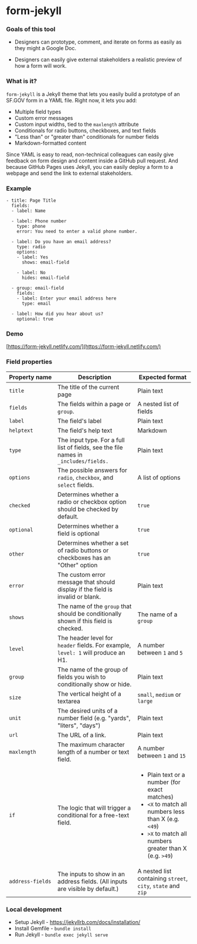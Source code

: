 # form-jekyll

### Goals of this tool

- Designers can prototype, comment, and iterate on forms as easily as they might a Google Doc.

- Designers can easily give external stakeholders a realistic preview of how a form will work.

### What is it?

`form-jekyll` is a Jekyll theme that lets you easily build a prototype of an SF.GOV form in a YAML file. Right now, it lets you add:

- Multiple field types
- Custom error messages
- Custom input widths, tied to the `maxlength` attribute
- Conditionals for radio buttons, checkboxes, and text fields
- "Less than" or "greater than" conditionals for number fields
- Markdown-formatted content


Since YAML is easy to read, non-technical colleagues can easily give feedback on form design and content inside a GitHub pull request. And because GitHub Pages uses Jekyll, you can easily deploy a form to a webpage and send the link to external stakeholders.

### Example

```
- title: Page Title
  fields:
  - label: Name

  - label: Phone number
    type: phone
    error: You need to enter a valid phone number.

  - label: Do you have an email address?
    type: radio
    options:
    - label: Yes
      shows: email-field

    - label: No
      hides: email-field

  - group: email-field
    fields:
    - label: Enter your email address here
      type: email

  - label: How did you hear about us?
    optional: true
```

### Demo
[https://form-jekyll.netlify.com/](https://form-jekyll.netlify.com/)

### Field properties

| Property&nbsp;name   | Description                                                                           | Expected format       |
|----------|---------------------------------------------------------------------------------------|-----------------------|
| `title` | The title of the current page | Plain text |
| `fields` | The fields within a page or `group`. | A nested list of fields |
| `label`    | The field's label                                                                     | Plain text            |
| `helptext` | The field's help text                                                                 | Markdown |
| `type`     | The input type. For a full list of fields, see the file names in `_includes/fields.`  | Plain text            |
| `options`  | The possible answers for `radio`, `checkbox`, and `select` fields.                    | A list of options     |
| `checked`  | Determines whether a radio or checkbox option should be checked by default.            | `true`                |
| `optional` | Determines whether a field is optional                                                | `true`                |
| `other` | Determines whether a set of radio buttons or checkboxes has an "Other" option | `true` |
| `error`    | The custom error message that should display if the field is invalid or blank.        | Plain text            |
| `shows`    | The name of the `group` that should be conditionally shown if this field is checked.  | The name of a `group` |
| `level`    |  The header level for `header` fields. For example, `level: 1` will produce an H1. | A number between `1` and `5`|
| `group` | The name of the group of fields you wish to conditionally show or hide. | Plain text |
| `size` | The vertical height of a textarea | `small`, `medium` or `large` |
| `unit` | The desired units of a number field (e.g. "yards", "liters", "days") | Plain text |
| `url` | The URL of a link. | Plain text |
| `maxlength` | The maximum character length of a number or text field. | A number between `1` and `15` |
| `if` | The logic that will trigger a conditional for a free-text field. | <ul><li markdown="1">Plain text or a number (for exact matches)</li><li markdown="1">`<X` to match all numbers less than X (e.g. `<49`)</li><li markdown="1">`>X` to match all numbers greater than X (e.g. `>49`)</li> |
| `address-fields` | The inputs to show in an address fields. (All inputs are visible by default.) | A nested list containing `street`, `city`, `state` and `zip` |




### Local development

- Setup Jekyll - https://jekyllrb.com/docs/installation/
- Install Gemfile - `bundle install`
- Run Jekyll - `bundle exec jekyll serve`
